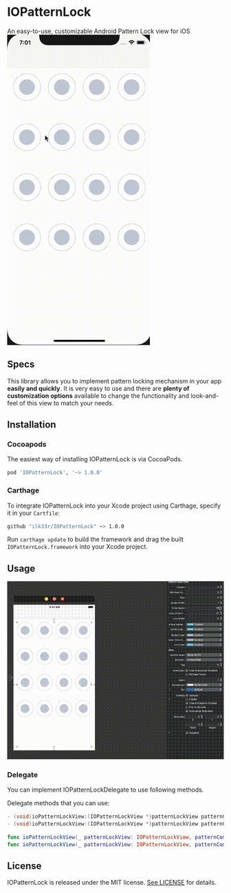 # IOPatternLock
An easy-to-use, customizable Android Pattern Lock view for iOS
![IOPatternLock](https://raw.githubusercontent.com/ilk33r/IOPatternLock/master/Demo.gif)

## Specs
This library allows you to implement pattern locking mechanism in your app **easily and quickly**. It is very easy to use and there are **plenty of customization options** available to change the functionality and look-and-feel of this view to match your needs.

## Installation
### Cocoapods
The easiest way of installing IOPatternLock is via CocoaPods.

```bash
pod 'IOPatternLock', '~> 1.0.0'
```

### Carthage
To integrate IOPatternLock into your Xcode project using Carthage, specify it in your `Cartfile`:

```bash
github "ilk33r/IOPatternLock" ~> 1.0.0
```

Run `carthage update` to build the framework and drag the built `IOPatternLock.framework` into your Xcode project.

## Usage
![IOPatternLock](https://raw.githubusercontent.com/ilk33r/IOPatternLock/master/Usage.gif)

### Delegate
You can implement IOPatternLockDelegate to use following methods.

Delegate methods that you can use:

```objective-c
- (void)ioPatternLockView:(IOPatternLockView *)patternLockView patternCompleted:(NSArray<NSNumber *> *)selectedPatterns;
- (void)ioPatternLockView:(IOPatternLockView *)patternLockView patternCompletedWithError:(NSError *)error;
```

```swift
func ioPatternLockView(_ patternLockView: IOPatternLockView, patternCompleted selectedPatterns: [NSNUmber]);
func ioPatternLockView(_ patternLockView: IOPatternLockView, patternCompletedWithError error: NSError);
```

## License
IOPatternLock is released under the MIT license. [See LICENSE](https://github.com/ilk33r/IOPatternLock/blob/master/LICENSE) for details.